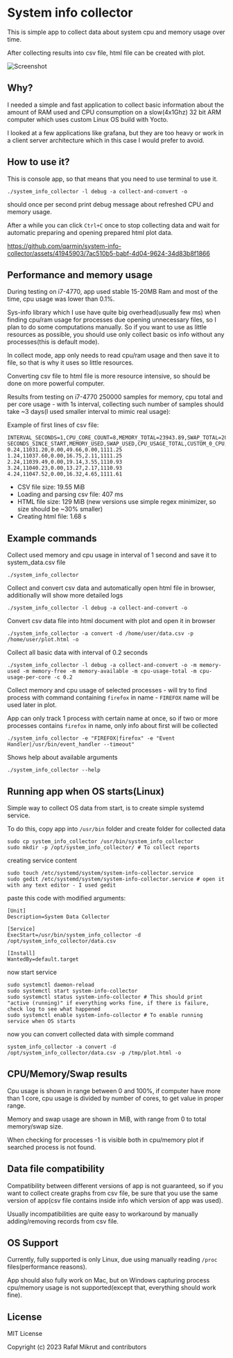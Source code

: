 # System info collector

This is simple app to collect data about system cpu and memory usage over time.

After collecting results into csv file, html file can be created with plot.

![Screenshot](https://github.com/qarmin/czkawka/assets/41945903/58371709-996a-41cf-a352-d28addf24ad9)

## Why?

I needed a simple and fast application to collect basic information about the amount of RAM used and CPU consumption on
a slow(4x1Ghz) 32 bit ARM computer which uses custom Linux OS build with Yocto.

I looked at a few applications like grafana, but they are too heavy or work in a client server architecture
which in this case I would prefer to avoid.

## How to use it?

This is console app, so that means that you need to use terminal to use it.

```
./system_info_collector -l debug -a collect-and-convert -o
```

should once per second print debug message about refreshed CPU and memory usage.

After a while you can click `Ctrl+C` once to stop collecting data and wait for automatic preparing and opening prepared
html plot data.

https://github.com/qarmin/system-info-collector/assets/41945903/7ac510b5-babf-4d04-9624-34d83b8f1866

## Performance and memory usage

During testing on i7-4770, app used stable 15-20MB Ram and most of the time, cpu usage was lower than 0.1%.

Sys-info library which I use have quite big overhead(usually few ms) when finding cpu/ram usage for processes due
opening unnecessary files, so I plan to do some computations manually. So if you want to use as little resources as
possible, you should use only collect basic os info without any processes(this is default mode).

In collect mode, app only needs to read cpu/ram usage and then save it to file, so that is why it uses so little
resources.

Converting csv file to html file is more resource intensive, so should be done on more powerful computer.

Results from testing on i7-4770 250000 samples for memory, cpu total and per core usage - with 1s interval, collecting
such number of samples should take ~3 days(I used smaller interval to mimic real usage):

Example of first lines of csv file:

```
INTERVAL_SECONDS=1,CPU_CORE_COUNT=8,MEMORY_TOTAL=23943.89,SWAP_TOTAL=2048.00,UNIX_TIMESTAMP_START_TIME=1690142980.2999594,APP_VERSION=0.4.0,CUSTOM_0=FIREFOX
SECONDS_SINCE_START,MEMORY_USED,SWAP_USED,CPU_USAGE_TOTAL,CUSTOM_0_CPU,CUSTOM_0_MEMORY
0.24,11031.20,0.00,49.66,0.00,1111.25
1.24,11037.60,0.00,16.75,2.11,1111.25
2.24,11039.49,0.00,19.14,3.55,1110.93
3.24,11040.23,0.00,13.27,2.17,1110.93
4.24,11047.52,0.00,16.32,4.65,1111.61
```

- CSV file size: 19.55 MiB
- Loading and parsing csv file: 407 ms
- HTML file size: 129 MiB (new versions use simple regex minimizer, so size should be ~30% smaller)
- Creating html file: 1.68 s

## Example commands

Collect used memory and cpu usage in interval of 1 second and save it to system_data.csv file

```
./system_info_collector
```

Collect and convert csv data and automatically open html file in browser, additionally will show more detailed logs

```
./system_info_collector -l debug -a collect-and-convert -o
```

Convert csv data file into html document with plot and open it in browser

```
./system_info_collector -a convert -d /home/user/data.csv -p /home/user/plot.html -o
```

Collect all basic data with interval of 0.2 seconds

```
./system_info_collector -l debug -a collect-and-convert -o -m memory-used -m memory-free -m memory-available -m cpu-usage-total -m cpu-usage-per-core -c 0.2
```

Collect memory and cpu usage of selected processes - will try to find process with command containing `firefox` in
name - `FIREFOX` name will be used later in plot.

App can only track 1 process with certain name at once, so if two or more processes contains `firefox` in name, only
info about first will be collected

```
./system_info_collector -e "FIREFOX|firefox" -e "Event Handler|/usr/bin/event_handler --timeout"
```

Shows help about available arguments

```
./system_info_collector --help
```

## Running app when OS starts(Linux)

Simple way to collect OS data from start, is to create simple systemd service.

To do this, copy app into `/usr/bin` folder and create folder for collected data

```
sudo cp system_info_collector /usr/bin/system_info_collector
sudo mkdir -p /opt/system_info_collector/ # To collect reports
```

creating service content

```
sudo touch /etc/systemd/system/system-info-collector.service
sudo gedit /etc/systemd/system/system-info-collector.service # open it with any text editor - I used gedit
```

paste this code with modified arguments:

```
[Unit]
Description=System Data Collector

[Service]
ExecStart=/usr/bin/system_info_collector -d /opt/system_info_collector/data.csv

[Install]
WantedBy=default.target
```

now start service

```
sudo systemctl daemon-reload
sudo systemctl start system-info-collector
sudo systemctl status system-info-collector # This should print "active (running)" if everything works fine, if there is failure, check log to see what happened
sudo systemctl enable system-info-collector # To enable running service when OS starts
```

now you can convert collected data with simple command

```
system_info_collector -a convert -d /opt/system_info_collector/data.csv -p /tmp/plot.html -o
```

## CPU/Memory/Swap results

Cpu usage is shown in range between 0 and 100%, if computer have more than 1 core, cpu usage is divided by number of
cores, to get value in proper range.

Memory and swap usage are shown in MiB, with range from 0 to total memory/swap size.

When checking for processes -1 is visible both in cpu/memory plot if searched process is not found.

## Data file compatibility

Compatibility between different versions of app is not guaranteed, so if you want to collect create graphs from csv
file, be sure that you use the same version of app(csv file contains inside info which version of app was used).

Usually incompatibilities are quite easy to workaround by manually adding/removing records from csv file.

## OS Support

Currently, fully supported is only Linux, due using manually reading `/proc` files(performance reasons).

App should also fully work on Mac, but on Windows capturing process cpu/memory usage is not supported(except that,
everything should work fine).

## License

MIT License

Copyright (c) 2023 Rafał Mikrut and contributors